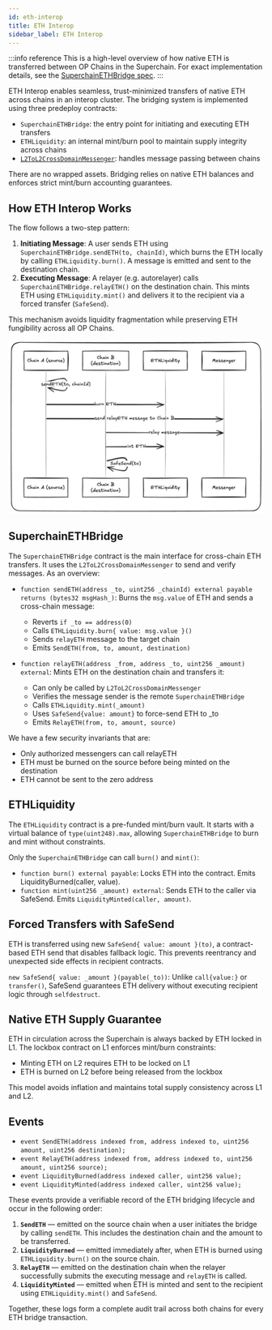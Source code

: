 ```yaml
---
id: eth-interop
title: ETH Interop
sidebar_label: ETH Interop
---
```


:::info reference
This is a high-level overview of how native ETH is transferred between OP Chains in the Superchain. For exact implementation details, see the [SuperchainETHBridge spec](https://specs.optimism.io/interop/eth-bridging.html).
:::

ETH Interop enables seamless, trust-minimized transfers of native ETH across chains in an interop cluster. The bridging system is implemented using three predeploy contracts:

- `SuperchainETHBridge`: the entry point for initiating and executing ETH transfers
- `ETHLiquidity`: an internal mint/burn pool to maintain supply integrity across chains
- [`L2ToL2CrossDomainMessenger`](messaging-protocol.md): handles message passing between chains

There are no wrapped assets. Bridging relies on native ETH balances and enforces strict mint/burn accounting guarantees.

## How ETH Interop Works

The flow follows a two-step pattern:

1. **Initiating Message**: A user sends ETH using `SuperchainETHBridge.sendETH(to, chainId)`, which burns the ETH locally by calling `ETHLiquidity.burn()`. A message is emitted and sent to the destination chain.
2. **Executing Message**: A relayer (e.g. autorelayer) calls `SuperchainETHBridge.relayETH()` on the destination chain. This mints ETH using `ETHLiquidity.mint()` and delivers it to the recipient via a forced transfer (`SafeSend`).

This mechanism avoids liquidity fragmentation while preserving ETH fungibility across all OP Chains.

![diagram-1](img/diagram-1.png)

## SuperchainETHBridge

The `SuperchainETHBridge` contract is the main interface for cross-chain ETH transfers. It uses the `L2ToL2CrossDomainMessenger` to send and verify messages. As an overview:

- `function sendETH(address _to, uint256 _chainId) external payable returns (bytes32 msgHash_)`: Burns the `msg.value` of ETH and sends a cross-chain message:
    - Reverts `if _to == address(0)`
    - Calls `ETHLiquidity.burn{ value: msg.value }()`
    - Sends `relayETH` message to the target chain
    - Emits `SendETH(from, to, amount, destination)`

- `function relayETH(address _from, address _to, uint256 _amount) external`: Mints ETH on the destination chain and transfers it:
    - Can only be called by `L2ToL2CrossDomainMessenger`
    - Verifies the message sender is the remote `SuperchainETHBridge`
    - Calls `ETHLiquidity.mint(_amount)`
    - Uses `SafeSend{value: amount}` to force-send ETH to _to
    - Emits `RelayETH(from, to, amount, source)`

We have a few security invariants that are:
- Only authorized messengers can call relayETH
- ETH must be burned on the source before being minted on the destination
- ETH cannot be sent to the zero address

## ETHLiquidity

The `ETHLiquidity` contract is a pre-funded mint/burn vault. It starts with a virtual balance of `type(uint248).max`, allowing `SuperchainETHBridge` to burn and mint without constraints.

Only the `SuperchainETHBridge` can call `burn()` and `mint()`:

- `function burn() external payable`: Locks ETH into the contract. Emits LiquidityBurned(caller, value).
- `function mint(uint256 _amount) external`: Sends ETH to the caller via SafeSend. Emits `LiquidityMinted(caller, amount)`.

## Forced Transfers with SafeSend

ETH is transferred using new `SafeSend{ value: amount }(to)`, a contract-based ETH send that disables fallback logic. This prevents reentrancy and unexpected side effects in recipient contracts.

`new SafeSend{ value: _amount }(payable(_to))`: Unlike `call{value:}` or `transfer()`, SafeSend guarantees ETH delivery without executing recipient logic through `selfdestruct`.

## Native ETH Supply Guarantee

ETH in circulation across the Superchain is always backed by ETH locked in L1. The lockbox contract on L1 enforces mint/burn constraints:
- Minting ETH on L2 requires ETH to be locked on L1
- ETH is burned on L2 before being released from the lockbox

This model avoids inflation and maintains total supply consistency across L1 and L2.

## Events

- `event SendETH(address indexed from, address indexed to, uint256 amount, uint256 destination);`
- `event RelayETH(address indexed from, address indexed to, uint256 amount, uint256 source);`
- `event LiquidityBurned(address indexed caller, uint256 value);`
- `event LiquidityMinted(address indexed caller, uint256 value);`

These events provide a verifiable record of the ETH bridging lifecycle and occur in the following order:

1. **`SendETH`** — emitted on the source chain when a user initiates the bridge by calling `sendETH`. This includes the destination chain and the amount to be transferred.
2. **`LiquidityBurned`** — emitted immediately after, when ETH is burned using `ETHLiquidity.burn()` on the source chain.
3. **`RelayETH`** — emitted on the destination chain when the relayer successfully submits the executing message and `relayETH` is called.
4. **`LiquidityMinted`** — emitted when ETH is minted and sent to the recipient using `ETHLiquidity.mint()` and `SafeSend`.

Together, these logs form a complete audit trail across both chains for every ETH bridge transaction.
